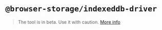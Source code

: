 # `@browser-storage/indexeddb-driver`

>The tool is in beta. Use it with caution.
>[More info](https://github.com/browser-storage/browser-storage)

